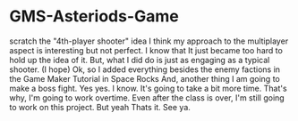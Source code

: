 # GMS-Asteriods-Game
scratch the "4th-player shooter" idea 
I think my approach to the multiplayer aspect is interesting but not perfect. I know that
It just became too hard to hold up the idea of it. 
But, what I did do is just as engaging as a typical shooter. (I hope)
Ok, so I added everything besides the enemy factions in the Game Maker Tutorial in Space Rocks
And, another thing
I am going to make a boss fight. 
Yes yes. I know. It's going to take a bit more time. 
That's why, I'm going to work overtime. 
Even after the class is over, I'm still going to work on this project. 
But yeah
Thats it. See ya. 
